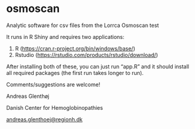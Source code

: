 # osmoscan
Analytic software for csv files from the Lorrca Osmoscan test

It runs in R Shiny and requires two applications:
1) R (https://cran.r-project.org/bin/windows/base/) 
2) Rstudio (https://rstudio.com/products/rstudio/download/) 

After installing both of these, you can just run “app.R” and it should install all required packages (the first run takes longer to run).

Comments/suggestions are welcome!

Andreas Glenthøj

Danish Center for Hemoglobinopathies

andreas.glenthoej@regionh.dk
